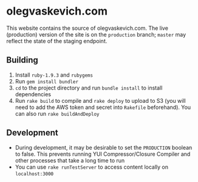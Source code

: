 olegvaskevich.com
=================

This website contains the source of olegvaskevich.com. The live (production) version of the site is on the `production` branch; `master` may reflect the state of the staging endpoint.

Building
--------
1. Install `ruby-1.9.3` and `rubygems`
1. Run `gem install bundler`
1. `cd` to the project directory and run `bundle install` to install dependencies
1. Run `rake build` to compile and `rake deploy` to upload to S3 (you will need to add the AWS token and secret into `Rakefile` beforehand). You can also run `rake buildAndDeploy`

Development
-----------
* During development, it may be desirable to set the `PRODUCTION` boolean to false. This prevents running YUI Compressor/Closure Compiler and other processes that take a long time to run
* You can use `rake runTestServer` to access content locally on `localhost:3000`
